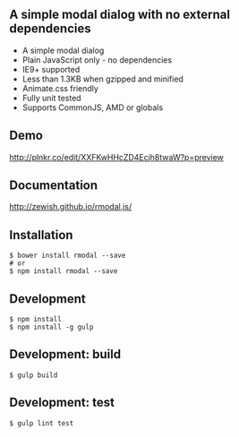 A simple modal dialog with no external dependencies
---------------------------------------------------

- A simple modal dialog
- Plain JavaScript only - no dependencies
- IE9+ supported
- Less than 1.3KB when gzipped and minified
- Animate.css friendly
- Fully unit tested
- Supports CommonJS, AMD or globals


Demo
----
http://plnkr.co/edit/XXFKwHHcZD4Ecjh8twaW?p=preview


Documentation
-------------
http://zewish.github.io/rmodal.js/


Installation
------------
```
$ bower install rmodal --save
# or
$ npm install rmodal --save
```


Development
-----------
```
$ npm install
$ npm install -g gulp
```

Development: build
--------
`$ gulp build`


Development: test
-------
`$ gulp lint test`
